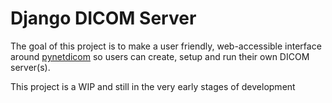 # Django DICOM Server

The goal of this project is to make a user friendly, web-accessible interface around [pynetdicom](https://github.com/pydicom/pynetdicom)
so users can create, setup and run their own DICOM server(s).

This project is a WIP and still in the very early stages of development
